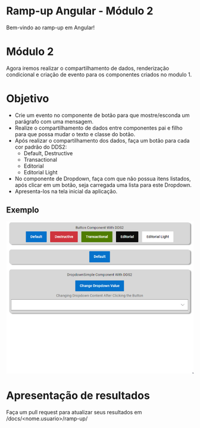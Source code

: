 # Ramp-up Angular - Módulo 2

Bem-vindo ao ramp-up em Angular!

# Módulo 2

Agora iremos realizar o compartilhamento de dados, renderização condicional e criação de evento para os componentes criados no modulo 1.

# Objetivo

- Crie um evento no componente de botão para que mostre/esconda um parágrafo com uma mensagem.
- Realize o compartilhamento de dados entre componentes pai e filho para que possa mudar o texto e classe do botão.
- Após realizar o compartilhamento dos dados, faça um botão para cada cor padrão do DDS2:
    - Default, Destructive
    - Transactional
    - Editorial
    - Editorial Light
- No componente de Dropdown, faça com que não possua itens listados, após clicar em um botão, seja carregada uma lista para este Dropdown.
- Apresenta-los na tela inicial da aplicação.

## Exemplo
![Exemplo](assets/exemplo.gif)


# Apresentação de resultados

Faça um pull request para atualizar seus resultados em /docs/<nome.usuario>/ramp-up/